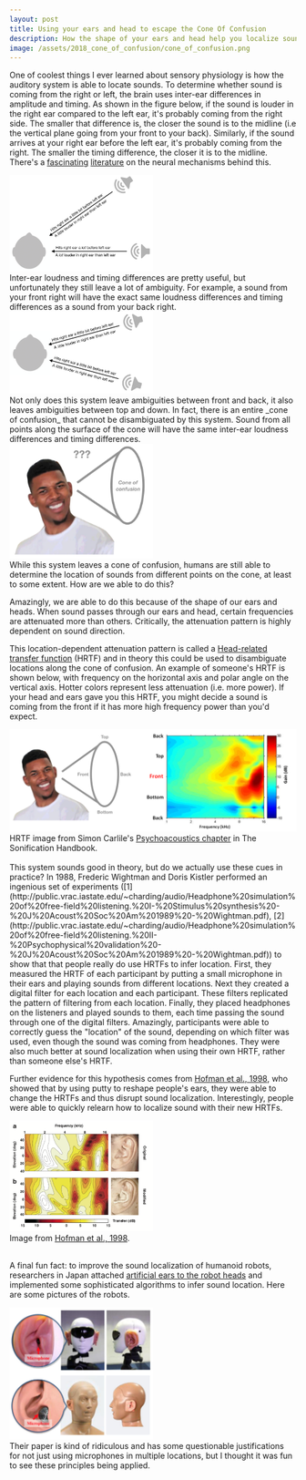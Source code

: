 ```yaml
---
layout: post
title: Using your ears and head to escape the Cone Of Confusion
description: How the shape of your ears and head help you localize sound
image: /assets/2018_cone_of_confusion/cone_of_confusion.png
---
```



One of coolest things I ever learned about sensory physiology is how the auditory system is able to locate sounds. To determine whether sound is coming from the right or left, the brain uses inter-ear differences in amplitude and timing. As shown in the figure below, if the sound is louder in the right ear compared to the left ear, it's probably coming from the right side. The smaller that difference is, the closer the sound is to the midline (i.e the vertical plane going from your front to your back). Similarly, if the sound arrives at your right ear before the left ear, it's probably coming from the right. The smaller the timing difference, the closer it is to the midline. There's a [fascinating](https://en.wikipedia.org/wiki/Coincidence_detection_in_neurobiology#Sound_localization) [literature](https://nba.uth.tmc.edu/homepage/cnjclub/2004spring/McAlpineGrothe2003.pdf) on the neural mechanisms behind this.
<div class="wrapper">
  <img src='/assets/2018_cone_of_confusion/right_and_front_right.png' class="inner" style="position:relative border: #222 2px solid; max-width:50%;" >
</div> 
Inter-ear loudness and timing differences are pretty useful, but unfortunately they still leave a lot of ambiguity. For example, a sound from your front right will have the exact same loudness differences and timing differences as a sound from your back right.
<div class="wrapper">
  <img src='/assets/2018_cone_of_confusion/front_right_and_back_right.png' class="inner" style="position:relative border: #222 2px solid; max-width:50%;" >
</div> 
Not only does this system leave ambiguities between front and back, it also leaves ambiguities between top and down. In fact, there is an entire _cone of confusion_ that cannot be disambiguated by this system. Sound from all points along the surface of the cone will have the same inter-ear loudness differences and timing differences.
<div class="wrapper">
  <img src='/assets/2018_cone_of_confusion/cone_of_confusion.png' class="inner" style="position:relative border: #222 2px solid; max-width:50%;" >
</div> 
While this system leaves a cone of confusion, humans are still able to determine the location of sounds from different points on the cone, at least to some extent. How are we able to do this?

Amazingly, we are able to do this because of the shape of our ears and heads. When sound passes through our ears and head, certain frequencies are attenuated more than others. Critically, the attenuation pattern is highly dependent on sound direction.

This location-dependent attenuation pattern is called a [Head-related transfer function](https://en.wikipedia.org/wiki/Head-related_transfer_function) (HRTF) and in theory this could be used to disambiguate locations along the cone of confusion. An example of someone's HRTF is shown below, with frequency on the horizontal axis and polar angle on the vertical axis. Hotter colors represent less attenuation (i.e. more power). If your head and ears gave you this HRTF, you might decide a sound is coming from the front if it has more high frequency power than you'd expect.
<div class="wrapper">
  <img src='/assets/2018_cone_of_confusion/cone_and_hrtf.png' class="inner" style="position:relative border: #222 2px solid; max-width:100%;" >
  <div class="caption">
    HRTF image from Simon Carlile's <a href = 'https://sonification.de/handbook/download/TheSonificationHandbook-chapter3.pdf'>Psychoacoustics chapter</a> in The Sonification Handbook.
  </div>
</div> <br>
This system sounds good in theory, but do we actually use these cues in practice? In 1988, Frederic Wightman and Doris Kistler performed an ingenious set of experiments ([1](http://public.vrac.iastate.edu/~charding/audio/Headphone%20simulation%20of%20free-field%20listening.%20I-%20Stimulus%20synthesis%20-%20J%20Acoust%20Soc%20Am%201989%20-%20Wightman.pdf), [2](http://public.vrac.iastate.edu/~charding/audio/Headphone%20simulation%20of%20free-field%20listening.%20II-%20Psychophysical%20validation%20-%20J%20Acoust%20Soc%20Am%201989%20-%20Wightman.pdf)) to show that that people really do use HRTFs to infer location. First, they measured the HRTF of each participant by putting a small microphone in their ears and playing sounds from different locations. Next they created a digital filter for each location and each participant. These filters replicated the pattern of filtering from each location. Finally, they placed headphones on the listeners and played sounds to them, each time passing the sound through one of the digital filters. Amazingly, participants were able to correctly guess the "location" of the sound, depending on which filter was used, even though the sound was coming from headphones. They were also much better at sound localization when using their own HRTF, rather than someone else's HRTF.

Further evidence for this hypothesis comes from [Hofman et al., 1998](https://doi.org/10.1038/1633), who showed that by using putty to reshape people's ears, they were able to change the HRTFs and thus disrupt sound localization. Interestingly, people were able to quickly relearn how to localize sound with their new HRTFs. 
<div class="wrapper">
  <img src='/assets/2018_cone_of_confusion/putty.png' class="inner" style="position:relative border: #222 2px solid; max-width:50%;" >
  <div class="caption">
    Image from <a href = 'https://doi.org/10.1038/1633'>Hofman et al., 1998</a>.
  </div>
</div><br>

A final fun fact: to improve the sound localization of humanoid robots, researchers in Japan attached [artificial ears to the robot heads](https://doi.org/10.1007/s10489-014-0544-y) and implemented some sophisticated algorithms to infer sound location. Here are some pictures of the robots.
<div class="wrapper">
  <img src='/assets/2018_cone_of_confusion/robots.png' class="inner" style="position:relative border: #222 2px solid; max-width:50%;" >
</div> 
Their paper is kind of ridiculous and has some questionable justifications for not just using microphones in multiple locations, but I thought it was fun to see these principles being applied.


